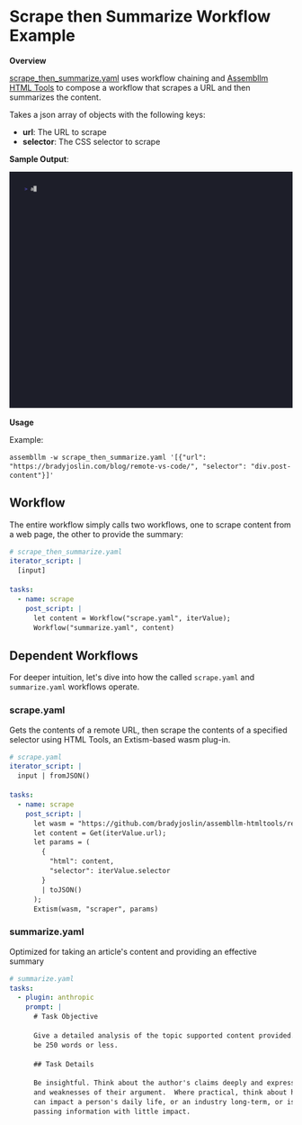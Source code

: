 # Scrape then Summarize Workflow Example

**Overview**

[scrape_then_summarize.yaml](./scrape_then_summarize.yaml) uses workflow chaining and [Assembllm HTML Tools](https://github.com/bradyjoslin/assembllm-htmltools) to compose a workflow that scrapes a URL and then summarizes the content.

Takes a json array of objects with the following keys:
- **url**: The URL to scrape
- **selector**: The CSS selector to scrape

**Sample Output**:

![scrape summarize gif](scrape_then_summarize.gif)

**Usage**

Example:

```
assembllm -w scrape_then_summarize.yaml '[{"url": "https://bradyjoslin.com/blog/remote-vs-code/", "selector": "div.post-content"}]'
```

## Workflow

The entire workflow simply calls two workflows, one to scrape content from a web page, the other to provide the summary:

```yaml
# scrape_then_summarize.yaml
iterator_script: |
  [input]

tasks:
  - name: scrape
    post_script: |
      let content = Workflow("scrape.yaml", iterValue);
      Workflow("summarize.yaml", content)
```

## Dependent Workflows

For deeper intuition, let's dive into how the called `scrape.yaml` and `summarize.yaml` workflows operate.

### scrape.yaml

Gets the contents of a remote URL, then scrape the contents of a specified selector using HTML Tools, an Extism-based wasm plug-in.

```yaml
# scrape.yaml
iterator_script: |
  input | fromJSON()

tasks:
  - name: scrape
    post_script: |
      let wasm = "https://github.com/bradyjoslin/assembllm-htmltools/releases/latest/download/assembllm-htmltools.wasm";
      let content = Get(iterValue.url);
      let params = (
        {
          "html": content, 
          "selector": iterValue.selector
        } 
        | toJSON()
      );
      Extism(wasm, "scraper", params)
```

### summarize.yaml

Optimized for taking an article's content and providing an effective summary 

```yaml
# summarize.yaml
tasks:
  - plugin: anthropic
    prompt: |
      # Task Objective

      Give a detailed analysis of the topic supported content provided. Response must 
      be 250 words or less.

      ## Task Details

      Be insightful. Think about the author's claims deeply and express the strengths
      and weaknesses of their argument.  Where practical, think about how the topic
      can impact a person's daily life, or an industry long-term, or is it just
      passing information with little impact.
```